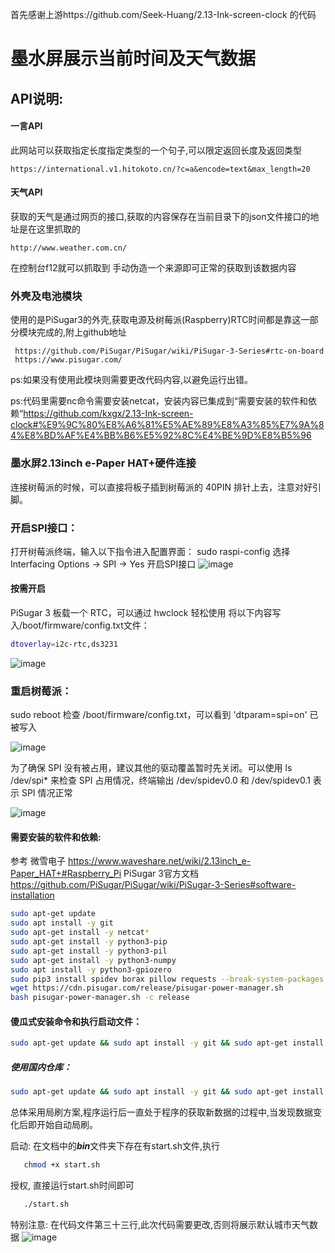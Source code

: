 首先感谢上游https://github.com/Seek-Huang/2.13-Ink-screen-clock 的代码
# 墨水屏展示当前时间及天气数据

## API说明:

#### 一言API
此网站可以获取指定长度指定类型的一个句子,可以限定返回长度及返回类型 
    
    https://international.v1.hitokoto.cn/?c=a&encode=text&max_length=20

#### 天气API
获取的天气是通过网页的接口,获取的内容保存在当前目录下的json文件接口的地址是在这里抓取的 
    
    http://www.weather.com.cn/
    
在控制台f12就可以抓取到
手动伪造一个来源即可正常的获取到该数据内容

### 外壳及电池模块
使用的是PiSugar3的外壳,获取电源及树莓派(Raspberry)RTC时间都是靠这一部分模块完成的,附上github地址
    
     https://github.com/PiSugar/PiSugar/wiki/PiSugar-3-Series#rtc-on-board
     https://www.pisugar.com/

ps:如果没有使用此模块则需要更改代码内容,以避免运行出错。

ps:代码里需要nc命令需要安装netcat，安装内容已集成到“需要安装的软件和依赖“https://github.com/kxgx/2.13-Ink-screen-clock#%E9%9C%80%E8%A6%81%E5%AE%89%E8%A3%85%E7%9A%84%E8%BD%AF%E4%BB%B6%E5%92%8C%E4%BE%9D%E8%B5%96
     
### 墨水屏2.13inch e-Paper HAT+硬件连接
连接树莓派的时候，可以直接将板子插到树莓派的 40PIN 排针上去，注意对好引脚。

### 开启SPI接口：
打开树莓派终端，输入以下指令进入配置界面：
sudo raspi-config
选择Interfacing Options -> SPI -> Yes 开启SPI接口
![image](https://www.waveshare.net/w/upload/1/1e/RPI_open_spi.png)

#### 按需开启
PiSugar 3 板载一个 RTC，可以通过 hwclock 轻松使用
将以下内容写入/boot/firmware/config.txt文件：
```Bash
dtoverlay=i2c-rtc,ds3231
```
![image](https://raw.github.com/kxgx/2.13-Ink-screen-clock/main/pic/1.png)

### 重启树莓派：
sudo reboot
检查 /boot/firmware/config.txt，可以看到 'dtparam=spi=on' 已被写入

![image](https://www.waveshare.net/w/upload/4/46/RPI_open_spi_1.jpg)

为了确保 SPI 没有被占用，建议其他的驱动覆盖暂时先关闭。可以使用 ls /dev/spi* 来检查 SPI 占用情况，终端输出 /dev/spidev0.0 和 /dev/spidev0.1 表示 SPI 情况正常

![image](https://www.waveshare.net/w/upload/a/a0/RPI_open_spi_2.jpg)

#### 需要安装的软件和依赖:
参考
微雪电子 https://www.waveshare.net/wiki/2.13inch_e-Paper_HAT+#Raspberry_Pi
PiSugar 3官方文档 https://github.com/PiSugar/PiSugar/wiki/PiSugar-3-Series#software-installation
```Bash
sudo apt-get update
sudo apt install -y git
sudo apt-get install -y netcat*
sudo apt-get install -y python3-pip
sudo apt-get install -y python3-pil
sudo apt-get install -y python3-numpy
sudo apt install -y python3-gpiozero
sudo pip3 install spidev borax pillow requests --break-system-packages
wget https://cdn.pisugar.com/release/pisugar-power-manager.sh
bash pisugar-power-manager.sh -c release
```
#### 傻瓜式安装命令和执行启动文件：
```Bash
sudo apt-get update && sudo apt install -y git && sudo apt-get install -y python3-pip && sudo apt-get install -y python3-pil && sudo apt-get install -y python3-numpy && sudo apt install -y python3-gpiozero && sudo apt-get install -y netcat* && sudo pip3 install spidev borax pillow requests --break-system-packages && wget https://cdn.pisugar.com/release/pisugar-power-manager.sh && bash pisugar-power-manager.sh -c release && cd ~/ && git clone https://github.com/kxgx/2.13-Ink-screen-clock.git && cd ~/2.13-Ink-screen-clock/bin/ && sudo chmod +x start.sh && sudo ./start.sh
```
##### 使用国内仓库：
```Bash
sudo apt-get update && sudo apt install -y git && sudo apt-get install -y python3-pip && sudo apt-get install -y python3-pil && sudo apt-get install -y python3-numpy && sudo apt install -y python3-gpiozero && sudo apt-get install -y netcat* && sudo pip3 install spidev borax pillow requests --break-system-packages && wget https://cdn.pisugar.com/release/pisugar-power-manager.sh && bash pisugar-power-manager.sh -c release && cd ~/ && git clone https://gitee.com/xingguangk/2.13-Ink-screen-clock.git && cd ~/2.13-Ink-screen-clock/bin/ && sudo chmod +x start.sh && sudo ./start.sh
```

总体采用局刷方案,程序运行后一直处于程序的获取新数据的过程中,当发现数据变化后即开始自动局刷。



启动:
   在文档中的***bin***文件夹下存在有start.sh文件,执行  
```Bash
   chmod +x start.sh 
```
   授权, 直接运行start.sh时间即可 
```Bash
   ./start.sh
```
特别注意:
在代码文件第三十三行,此次代码需要更改,否则将展示默认城市天气数据
![image](https://raw.githubusercontent.com/huanglinsd/2.13-Ink-screen-clock/main/pic/IMG_1245.JPG)
